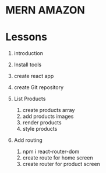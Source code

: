 # MERN AMAZON

# Lessons
1. introduction
2. Install tools
3. create react app
4. create Git repository

5. List Products
    1. create products array
    2. add products images
    3. render products
    4. style products

6. Add routing
    1. npm i react-router-dom
    2. create route for home screen
    3. create router for product screen
